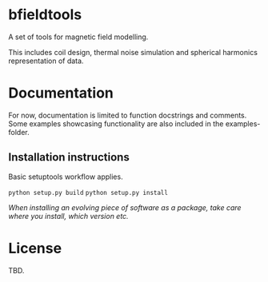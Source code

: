 # bfieldtools
A set of tools for magnetic field modelling. 

This includes coil design, thermal noise simulation and spherical harmonics representation of data.


# Documentation

For now, documentation is limited to function docstrings and comments. Some examples showcasing functionality are also included in the examples-folder.


## Installation instructions

Basic setuptools workflow applies.

`python setup.py build`
`python setup.py install`

*When installing an evolving piece of software as a package, take care where you install, which version etc.*


# License 

TBD.

